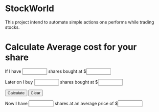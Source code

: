 # StockWorld
This project intend to automate simple actions one performs while trading stocks.


<h1>Calculate Average cost for your share</h1>
<form>
<p>If I have <input name= "ashare" id="AShares" size="7" type="text"> shares bought at $<input id="APrice" size="7" type="text"></p>


<p>Later on I buy <input id="BShares" size="7" type="text"> shares bought at $<input id="BPrice" size="7" type="text"></p>

<p><input onclick="calcForm();" type="button" value="Calculate"> <input type="reset" value="Clear"></p>

<p>Now I have <input id="CShares" size="7" type="text"> shares at an average price of $<input id="CPrice" size="7" type="text"></p>

</form>

<script async src="calculator.js"></script>

